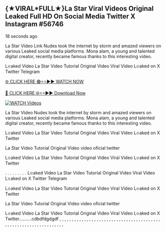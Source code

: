 ## {★VIRAL*FULL★}La Star Viral Videos Original Leaked Full HD On Social Media Twitter X Instagram #56746

18 seconds ago

La Star Video Link Nudes took the internet by storm and amazed viewers on various Leaked social media platforms. Mona alam, a young and talented digital creator, recently became famous thanks to this interesting video.

L𝚎aked Video La Star Video Tutorial Original Video Viral Video L𝚎aked on X Twitter Telegram

[🌐 CLICK HERE 🟢==►► WATCH NOW](https://xtreamnow.com/viral-videos/)

[🔴 CLICK HERE 🌐==►► Download Now](https://xtreamnow.com/viral-videos/)

[![WATCH Videos](https://i.imgur.com/dJHk4Zq.gif)](https://xtreamnow.com/viral-videos/)

La Star Video Nudes took the internet by storm and amazed viewers on various Leaked social media platforms. Mona alam, a young and talented digital creator, recently became famous thanks to this interesting video.

L𝚎aked Video La Star Video Tutorial Original Video Viral Video L𝚎aked on X Twitter

La Star Video Tutorial Original Video video oficial twitter

L𝚎aked Video La Star Video Tutorial Original Video Viral Video L𝚎aked on X Twitter

. . . . . . . . . L𝚎aked Video La Star Video Tutorial Original Video Viral Video L𝚎aked on X Twitter Telegram

L𝚎aked Video La Star Video Tutorial Original Video Viral Video L𝚎aked on X Twitter

La Star Video Tutorial Original Video video oficial twitter

L𝚎aked Video La Star Video Tutorial Original Video Viral Video L𝚎aked on X Twitter..........cdbdfdgdgdf
,
,
,
,
,
,
,
,
,
,
,
,
,
,
,
,
,
,
,
,
,
,
,
,
,
,
,
,
,
,
,
,
,
,
,
,
,
,
,
,
,
,
,
,
,
,
,
,
,
,
,
,
,
,
,
,
,
,
,
,
,
,
,
,
,
